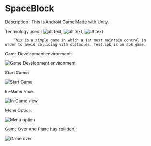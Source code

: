 # SpaceBlock

Description : This is Android Game Made with Unity.

Technology used : ![alt text](https://upload.wikimedia.org/wikipedia/commons/4/4f/Csharp_Logo.png), ![alt text](https://upload.wikimedia.org/wikipedia/commons/thumb/1/19/Unity_Technologies_logo.svg/2560px-Unity_Technologies_logo.svg.png), 
![alt text](https://e1.pngegg.com/pngimages/736/783/png-clipart-macos-app-icons-android-studio-thumbnail.png)

        This is a simple game in which a jet must maintain control in order to avoid colliding with obstacles. Test.apk is an apk game.
        
        
Game Development environment:

![Game Development environment](https://user-images.githubusercontent.com/59217773/208290912-c13b1870-9a08-4e83-84db-471b64732de5.png)


Start Game:

![Start Game](https://user-images.githubusercontent.com/59217773/208291225-47f46a19-da42-4b5a-a921-79d437f964cd.jpg)


In-Game View:

![In-Game view](https://user-images.githubusercontent.com/59217773/208291244-f07f427c-dba4-4edf-b8db-dc95caf3a6e2.jpg)


Menu Option:

![Menu option](https://user-images.githubusercontent.com/59217773/208291283-105211be-949d-4a6c-a955-27e9cd4fd2ca.jpg)


Game Over (the Plane has collided):

![Game over](https://user-images.githubusercontent.com/59217773/208291262-0c5319ad-cd84-4839-a7c9-b03b31828340.jpg)

